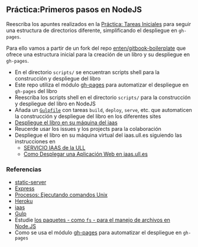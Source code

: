 ## Práctica:Primeros pasos en NodeJS  

Reescriba los apuntes realizados en la [Práctica: Tareas Iniciales](practicas/practicatareasiniciales.md)
para seguir una estructura de directorios diferente, simplificando el despliegue en `gh-pages`.

Para ello vamos a partir de un fork del repo [enten/gitbook-boilerplate](https://github.com/enten/gitbook-boilerplate) que ofrece una estructura inicial para la creación de un libro y su despliegue en `gh-pages`.
  * En el directorio `scripts/` se encuentran scripts shell para la construcción y despliegue del libro
  * Este repo utiliza el módulo [gh-pages](https://www.npmjs.com/package/gh-pages) para automatizar el despliegue en `gh-pages` del libro
  * Reescriba los scripts shell en el directorio `scripts/` para la  construcción y despliegue del libro en NodeJS
  * Añada un [`Gulpfile`](https://github.com/gulpjs/gulp) con tareas `build`, `deploy`, `serve`, etc. que automaticen la construcción y despliegue del libro en los diferentes sites
  * [Despliegue el libro en su máquina del iaas](../recursos/iaas.md)
  * Reucerde usar los issues y los projects para la colaboración 
  * Despliegue el libro en su máquina virtual del iaas.ull.es siguiendo las instrucciones en 
    - [SERVICIO IAAS de la ULL](../recursos/iaas.md)
    - [Como Desplegar una Aplicación Web en iaas.ull.es](https://github.com/SYTW/iaas-ull-es)
  <!--* Despliegue el libro en [Heroku](../recursos/heroku.md) -->

### Referencias

* [static-server](https://www.npmjs.com/package/static-server)
* [Express](../apuntes/express/README.md)
* [Procesos: Ejecutando comandos Unix](../apuntes/processes/README.md)
* [Heroku](../recursos/heroku.md)
* [iaas](../recursos/iaas.md)
* [Gulp](../apuntes/gulp/README.md)
* Estudie [los paquetes - como `fs` - para el manejo de archivos en Node.JS](../apuntes/fs.md)
* Como se usa el módulo [gh-pages](https://www.npmjs.com/package/gh-pages) para automatizar el despliegue en `gh-pages`

